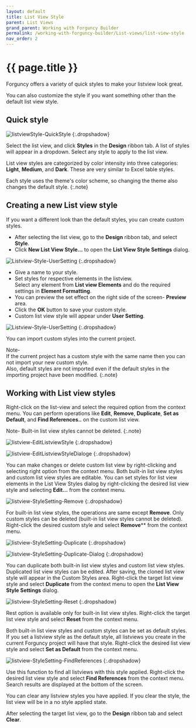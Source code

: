 ```yaml
---
layout: default
title: List View Style
parent: List Views
grand_parent: Working with Forguncy Builder
permalink: /working-with-forguncy-builder/List-views/list-view-style
nav_order: 2
---
```


# {{ page.title }}

Forguncy offers a variety of quick styles to make your listview look great.

You can also customize the style if you want something other than the default list view style.

## Quick style

![listviewStyle-QuickStyle](/assets/images/product-images/listviewStyle-QuickStyle.png)
{:.dropshadow}

Select the list view, and click **Styles** in the **Design** ribbon tab. A list of styles will appear in a dropdown. Select any style to apply to the list view.

List view styles are categorized by color intensity into three categories: **Light**, **Medium**, and **Dark**. These are very similar to Excel table styles. 

Each style uses the theme's color scheme, so changing the theme also changes the default style.
{:.note}

## Creating a new List view style
If you want a different look than the default styles, you can create custom styles.

- After selecting the list view, go to the **Design** ribbon tab, and select **Style**.
- Click **New List View Style...** to open the **List View Style Settings** dialog.

![Listview-Style-UserSetting](/assets/images/product-images/listview-StyleSettingsDialog.png)
{:.dropshadow} 

- Give a name to your style.
- Set styles for respective elements in the listview. <br/> Select any element from **List view Elements** and do the required settings in **Element Formatting**.
- You can preview the set effect on the right side of the screen- **Preview** area.
- Click the **OK** button to save your custom style. 
- Custom list view style will appear under **User Setting**. 

![Listview-Style-UserSetting](/assets/images/product-images/Listview-Style-UserSetting.png)
{:.dropshadow} 

You can import custom styles into the current project.

Note- <br/> If the current project has a custom style with the same name then you can not import your new custom style. <br/> Also, default styles are not imported even if the default styles in the importing project have been modified.
{:.note}

## Working with List view styles

Right-click on the list-view and select the required option from the context menu. You can perform operations like **Edit**, **Remove**, **Duplicate**, **Set as Default**, and **Find References..** on the custom list view. 

Note- Built-in list view styles cannot be deleted. 
{:.note}

![listview-EditListviewStyle](/assets/images/product-images/listview-EditListviewStyle.png)
{:.dropshadow}

![listview-EditListviewStyleDialoge](/assets/images/product-images/listview-EditListviewStyleDialog.png)
{:.dropshadow}

You can make changes or delete custom list view by right-clicking and selecting right option from the context menu. 
Both built-in list view styles and custom list view styles are editable. You can set styles for list view elements in the List View Styles dialog by right-clicking the desired list view style and selecting **Edit...** from the context menu.

![listview-StyleSetting-Remove](/assets/images/product-images/listview-StyleSetting-Remove.png)
{:.dropshadow}

For built-in list view styles, the operations are same except **Remove**. Only custom styles can be deleted (built-in list view styles cannot be deleted).
Right-click the desired custom style and select **Remove**** from the context menu.

![listview-StyleSetting-Duplicate](/assets/images/product-images/listview-StyleSetting-Duplicate.png)
{:.dropshadow}

![listview-StyleSetting-Duplicate-Dialog](/assets/images/product-images/listview-StyleSetting-Duplicate-Dialog.png)
{:.dropshadow}

You can duplicate both built-in list view styles and custom list view styles. Duplicated list view styles can be edited. After saving, the cloned list view style will appear in the Custom Styles area. Right-click the target list view style and select **Duplicate** from the context menu to open the **List View Style Settings** dialog.

![listview-StyleSetting-Reset](/assets/images/product-images/listview-StyleSetting-Reset.png)
{:.dropshadow}

Rest option is available only for built-in list view styles. Right-click the target list view style and select **Reset** from the context menu. 

Both built-in list view styles and custom styles can be set as default styles. If you set a listview style as the default style, all listviews you create in the current Forguncy project will have that style. Right-click the desired list view style and select **Set as Default** from the context menu.

![listview-StyleSetting-FindReferences](/assets/images/product-images/listview-StyleSetting-FindReferences.png)
{:.dropshadow}

Use this function to find all listviews with this style applied. Right-click the desired list view style and select **Find References** from the context menu. Search results are displayed at the bottom of the screen.

You can clear any listview styles you have applied. If you clear the style, the list view will be in a no style applied state. 

After selecting the target list view, go to the **Design** ribbon tab and select **Clear**.

